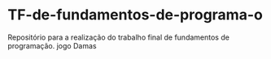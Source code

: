 # TF-de-fundamentos-de-programa-o
Repositório para a realização do trabalho final de fundamentos de programação.
jogo Damas
